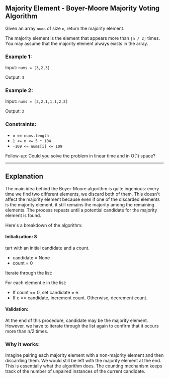 ## Majority Element - Boyer-Moore Majority Voting Algorithm


Given an array `nums` of size `n`, return the majority element.

The majority element is the element that appears more than `⌊n / 2⌋` times. You may assume that the majority element always exists in the array.

 

### Example 1:

Input: `nums = [3,2,3]`

Output: `3`

### Example 2:

Input: `nums = [2,2,1,1,1,2,2]`

Output: `2`
 

### Constraints:

* `n == nums.length`
* `1 <= n <= 5 * 104`
* `-109 <= nums[i] <= 109`
 

Follow-up: Could you solve the problem in linear time and in O(1) space?


---

## Explanation

The main idea behind the Boyer-Moore algorithm is quite ingenious: every time we find two different elements, we discard both of them. This doesn't affect the majority element because even if one of the discarded elements is the majority element, it still remains the majority among the remaining elements. The process repeats until a potential candidate for the majority element is found.

Here's a breakdown of the algorithm:

#### Initialization: S

tart with an initial candidate and a count.

* candidate = None
* count = 0

Iterate through the list:

For each element e in the list:
* If count == 0, set candidate = e.
* If e == candidate, increment count. Otherwise, decrement count.


#### Validation: 
At the end of this procedure, candidate may be the majority element. However, we have to iterate through the list again to confirm that it occurs more than n/2 times.

### Why it works:
Imagine pairing each majority element with a non-majority element and then discarding them. We would still be left with the majority element at the end. This is essentially what the algorithm does. The counting mechanism keeps track of the number of unpaired instances of the current candidate.